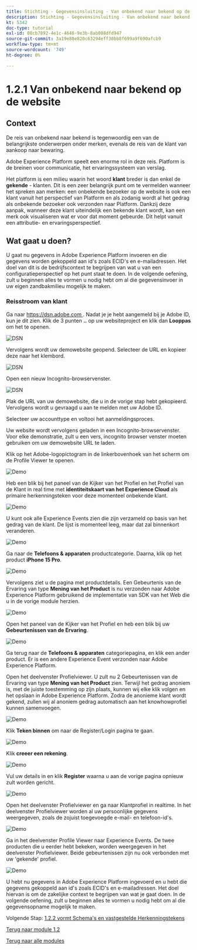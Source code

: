 ```yaml
---
title: Stichting - Gegevensinsluiting - Van onbekend naar bekend op de website
description: Stichting - Gegevensinsluiting - Van onbekend naar bekend op de website
kt: 5342
doc-type: tutorial
exl-id: 08cb7892-4e1c-4646-9e3b-8ab008dfd947
source-git-commit: 3a19e88e820c63294eff38bb8f699a9f690afcb9
workflow-type: tm+mt
source-wordcount: '749'
ht-degree: 0%

---
```


# 1.2.1 Van onbekend naar bekend op de website

## Context

De reis van onbekend naar bekend is tegenwoordig een van de belangrijkste onderwerpen onder merken, evenals de reis van de klant van aankoop naar bewaring.

Adobe Experience Platform speelt een enorme rol in deze reis. Platform is de breinen voor communicatie, het ervaringssysteem van verslag.

Het platform is een milieu waarin het woord **klant** breder is dan enkel de **gekende** - klanten. Dit is een zeer belangrijk punt om te vermelden wanneer het spreken aan merken: een onbekende bezoeker op de website is ook een klant vanuit het perspectief van Platform en als zodanig wordt al het gedrag als onbekende bezoeker ook verzonden naar Platform. Dankzij deze aanpak, wanneer deze klant uiteindelijk een bekende klant wordt, kan een merk ook visualiseren wat er voor dat moment gebeurde. Dit helpt vanuit een attributie- en ervaringsperspectief.

## Wat gaat u doen?

U gaat nu gegevens in Adobe Experience Platform invoeren en die gegevens worden gekoppeld aan id&#39;s zoals ECID&#39;s en e-mailadressen. Het doel van dit is de bedrijfscontext te begrijpen van wat u van een configuratieperspectief op het punt staat te doen. In de volgende oefening, zult u beginnen alles te vormen u nodig hebt om al die gegevensinvoer in uw eigen zandbakmilieu mogelijk te maken.

### Reisstroom van klant

Ga naar [ https://dsn.adobe.com ](https://dsn.adobe.com). Nadat je je hebt aangemeld bij je Adobe ID, kun je dit zien. Klik de 3 punten **..** op uw websiteproject en klik dan **Looppas** om het te openen.

![ DSN ](./../../datacollection/module1.1/images/web8.png)

Vervolgens wordt uw demowebsite geopend. Selecteer de URL en kopieer deze naar het klembord.

![ DSN ](./../../gettingstarted/gettingstarted/images/web3.png)

Open een nieuw Incognito-browservenster.

![ DSN ](./../../gettingstarted/gettingstarted/images/web4.png)

Plak de URL van uw demowebsite, die u in de vorige stap hebt gekopieerd. Vervolgens wordt u gevraagd u aan te melden met uw Adobe ID.

Selecteer uw accounttype en voltooi het aanmeldingsproces.

Uw website wordt vervolgens geladen in een Incognito-browservenster. Voor elke demonstratie, zult u een vers, incognito browser venster moeten gebruiken om uw demowebsite URL te laden.

Klik op het Adobe-logopictogram in de linkerbovenhoek van het scherm om de Profile Viewer te openen.

![ Demo ](./images/pv1.png)

Heb een blik bij het paneel van de Kijker van het Profiel en het Profiel van de Klant in real time met **identiteitskaart van het Experience Cloud** als primaire herkenningsteken voor deze momenteel onbekende klant.

![ Demo ](./images/pv2.png)

U kunt ook alle Experience Events zien die zijn verzameld op basis van het gedrag van de klant. De lijst is momenteel leeg, maar dat zal binnenkort veranderen.

![ Demo ](./images/pv3.png)

Ga naar de **Telefoons &amp; apparaten** productcategorie. Daarna, klik op het product **iPhone 15 Pro**.

![ Demo ](./images/pv4.png)

Vervolgens ziet u de pagina met productdetails. Een Gebeurtenis van de Ervaring van type **Mening van het Product** is nu verzonden naar Adobe Experience Platform gebruikend de implementatie van SDK van het Web die u in de vorige module herzien.

![ Demo ](./images/pv5.png)

Open het paneel van de Kijker van het Profiel en heb een blik bij uw **Gebeurtenissen van de Ervaring**.

![ Demo ](./images/pv6.png)

Ga terug naar de **Telefoons &amp; apparaten** categoriepagina, en klik een ander product. Er is een andere Experience Event verzonden naar Adobe Experience Platform.

Open het deelvenster Profielviewer. U zult nu 2 Gebeurtenissen van de Ervaring van type **Mening van het Product** zien. Terwijl het gedrag anoniem is, met de juiste toestemming op zijn plaats, kunnen wij elke klik volgen en het opslaan in Adobe Experience Platform. Zodra de anonieme klant wordt gekend, zullen wij al anoniem gedrag automatisch aan het knowhowprofiel kunnen samenvoegen.

![ Demo ](./images/pv7.png)

Klik **Teken binnen** om naar de Register/Login pagina te gaan.

![ Demo ](./images/pv8.png)

Klik **creeer een rekening**.

![ Demo ](./images/pv9.png)

Vul uw details in en klik **Register** waarna u aan de vorige pagina opnieuw zult worden gericht.

![ Demo ](./images/pv10.png)

Open het deelvenster Profielviewer en ga naar Klantprofiel in realtime. In het deelvenster Profielviewer worden al uw persoonlijke gegevens weergegeven, zoals de zojuist toegevoegde e-mail- en telefoon-id&#39;s.

![ Demo ](./images/pv11.png)

Ga in het deelvenster Profile Viewer naar Experience Events. De twee producten die u eerder hebt bekeken, worden weergegeven in het deelvenster Profielviewer. Beide gebeurtenissen zijn nu ook verbonden met uw &#39;gekende&#39; profiel.

![ Demo ](./images/pv12.png)

U hebt nu gegevens in Adobe Experience Platform ingevoerd en u hebt die gegevens gekoppeld aan id&#39;s zoals ECID&#39;s en e-mailadressen. Het doel hiervan is om de zakelijke context te begrijpen van wat je gaat doen. In de volgende oefening, zult u beginnen alles te vormen u nodig hebt om al die gegevensopname mogelijk te maken.

Volgende Stap: [ 1.2.2 vormt Schema&#39;s en vastgestelde Herkenningstekens ](./ex2.md)

[Terug naar module 1.2](./data-ingestion.md)

[Terug naar alle modules](../../../overview.md)
